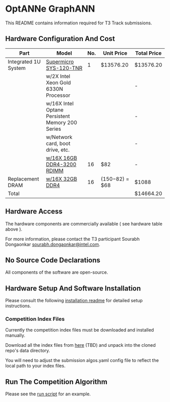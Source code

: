 # OptANNe GraphANN
  
This README contains information required for T3 Track submissions.

## Hardware Configuration And Cost

|Part                    |Model                                                    |No. |Unit Price                                       |Total Price|
|------------------------|---------------------------------------------------------|----|-------------------------------------------------|-----------|
|Integrated 1U System    |[Supermicro SYS-120-TNR](cost/BIGANN_system_invoce.pdf)  |   1|                                        $13576.20|  $13576.20|
|                        |w/2X Intel Xeon Gold 6330N Processor                     |    |                                                 |          -|
|                        |w/16X Intel Optane Persistent Memory 200 Series          |    |                                                 |          -|
|                        |w/Network card, boot drive, etc.                         |    |                                                 |          -|
|                        |[w/16X 16GB DDR4-3200 RDIMM](cost/DRAM16.pdf)            |  16|                                              $82|          -|
|Replacement DRAM        |[w/16X 32GB DDR4](cost/DRAM32.pdf)                         |  16|                                 ($150-$82) = $68|      $1088|
|Total                   |                                                         |    |                                                 |  $14664.20|

## Hardware Access

The hardware components are commercially available ( see hardware table above ).

For more information, please contact the T3 participant Sourabh Dongaonkar sourabh.dongaonkar@intel.com.

## No Source Code Declarations

All components of the software are open-source.

## Hardware Setup And Software Installation

Please consult the following [installation readme]("INSTALLATION_README.md") for detailed setup instructions.

### Competition Index Files

Currently the competition index files must be downloaded and installed manually.

Download all the index files from [here](tbd) (TBD) and unpack into the cloned repo's data directory.

You will need to adjust the submission algos.yaml config file to reflect the local path to your index files.

## Run The Competition Algorithm

Please see the [run script]("run.sh") for an example.


